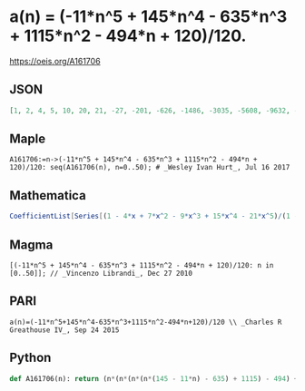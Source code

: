 # a\(n\) \= \(\-11\*n^5 \+ 145\*n^4 \- 635\*n^3 \+ 1115\*n^2 \- 494\*n \+ 120\)/120\.
https://oeis.org/A161706
## JSON
```JSON
[1, 2, 4, 5, 10, 20, 21, -27, -201, -626, -1486, -3035, -5608, -9632, -15637, -24267, -36291, -52614, -74288, -102523, -138698, -184372, -241295, -311419, -396909, -500154, -623778, -770651, -943900, -1146920, -1383385, -1657259, -1972807]
```
## Maple
```Maple
A161706:=n->(-11*n^5 + 145*n^4 - 635*n^3 + 1115*n^2 - 494*n + 120)/120: seq(A161706(n), n=0..50); # _Wesley Ivan Hurt_, Jul 16 2017
```
## Mathematica
```Mathematica
CoefficientList[Series[(1 - 4*x + 7*x^2 - 9*x^3 + 15*x^4 - 21*x^5)/(1 - x)^6, {x, 0, 50}], x] (* _G. C. Greubel_, Jul 16 2017 *)
```
## Magma
```Magma
[(-11*n^5 + 145*n^4 - 635*n^3 + 1115*n^2 - 494*n + 120)/120: n in [0..50]]; // _Vincenzo Librandi_, Dec 27 2010
```
## PARI
```PARI
a(n)=(-11*n^5+145*n^4-635*n^3+1115*n^2-494*n+120)/120 \\ _Charles R Greathouse IV_, Sep 24 2015
```
## Python
```Python
def A161706(n): return (n*(n*(n*(n*(145 - 11*n) - 635) + 1115) - 494) + 120)//15>>3 # _Chai Wah Wu_, Oct 23 2023
```
